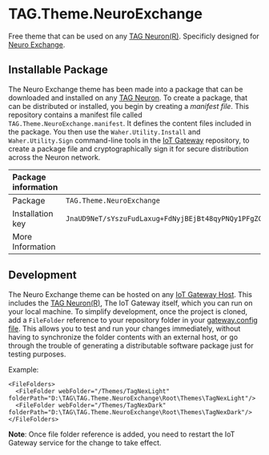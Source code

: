 # TAG.Theme.NeuroExchange

Free theme that can be used on any [TAG Neuron(R)](https://lab.tagroot.io/Documentation/Index.md). Specificly designed for [Neuro Exchange](https://neuro-exchange.com).

## Installable Package

The Neuro Exchange theme has been made into a package that can be downloaded and installed on any
[TAG Neuron](https://lab.tagroot.io/Documentation/Index.md). To create a package, that can be distributed or installed, you begin by creating
a _manifest file_. This repository contains a manifest file called `TAG.Theme.NeuroExchange.manifest`. It defines the content files included in the package.
You then use the `Waher.Utility.Install` and `Waher.Utility.Sign` command-line tools in the [IoT Gateway](https://github.com/PeterWaher/IoTGateway)
repository, to create a package file and cryptographically sign it for secure distribution across the Neuron network.

| Package information |                                                                                                                |
| :------------------ | :------------------------------------------------------------------------------------------------------------- |
| Package             | `TAG.Theme.NeuroExchange`                                                                                      |
| Installation key    | `JnaUD9NeT/sYszuFudLaxug+FdNyjBEjBt48qyPNQy1PFgZC03xeZmIDoA6q+CN93Jgrb1o6xkgAcbcc8ab6532a1e079630b5c8615771f1` |
| More Information    |                                                                                                                |

## Development

The Neuro Exchange theme can be hosted on any [IoT Gateway Host](https://github.com/PeterWaher/IoTGateway). This includes the
[TAG Neuron(R)](https://lab.tagroot.io/Documentation/Index.md), The IoT Gateway itself,
which you can run on your local machine. To simplify development, once the project is cloned, add a `FileFolder` reference
to your repository folder in your [gateway.config file](https://lab.tagroot.io/Documentation/IoTGateway/GatewayConfig.md).
This allows you to test and run your changes immediately, without having to synchronize the folder contents with an external
host, or go through the trouble of generating a distributable software package just for testing purposes.

Example:

```
<FileFolders>
  <FileFolder webFolder="/Themes/TagNexLight" folderPath="D:\TAG\TAG.Theme.NeuroExchange\Root\Themes\TagNexLight"/>
  <FileFolder webFolder="/Themes/TagNexDark" folderPath="D:\TAG\TAG.Theme.NeuroExchange\Root\Themes\TagNexDark"/>
</FileFolders>
```

**Note**: Once file folder reference is added, you need to restart the IoT Gateway service for the change to take effect.

